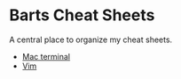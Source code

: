 # Barts Cheat Sheets

A central place to organize my cheat sheets.

- [Mac terminal](./mac-terminal.mkd)
- [Vim](./vim.mkd)
